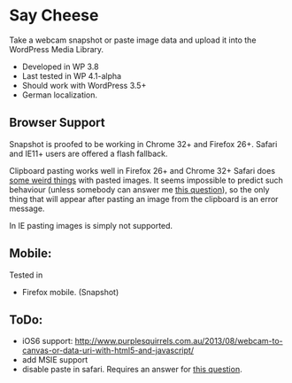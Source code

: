 Say Cheese
==========

Take a webcam snapshot or paste image data and upload it into the WordPress Media Library.


 - Developed in WP 3.8
 - Last tested in WP 4.1-alpha
 - Should work with WordPress 3.5+
 - German localization.

Browser Support
---------------
Snapshot is proofed to be working in Chrome 32+ and Firefox 26+. 
Safari and IE11+ users are offered a flash fallback.

Clipboard pasting works well in Firefox 26+ and Chrome 32+ 
Safari does [some weird things](https://bugs.webkit.org/show_bug.cgi?id=49141) with 
pasted images. It seems impossible to predict such behaviour (unless somebody can answer me
[this question](http://stackoverflow.com/questions/21366465/is-there-a-way-to-detect-webkit-fake-url-browser-behavior)), 
so the only thing that will appear after pasting an image from the clipboard is an error message.

In IE pasting images is simply not supported.

Mobile:
-------
Tested in 
 - Firefox mobile. (Snapshot)
 


ToDo:
-----
 - iOS6 support: http://www.purplesquirrels.com.au/2013/08/webcam-to-canvas-or-data-uri-with-html5-and-javascript/
 - add MSIE support
 - disable paste in safari. Requires an answer for [this question](http://stackoverflow.com/questions/21366465/is-there-a-way-to-detect-webkit-fake-url-browser-behavior).

